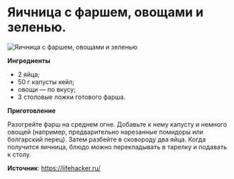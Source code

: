 # Яичница с фаршем, овощами и зеленью.

![Яичница с фаршем, овощами и зеленью](/images/Kulinar/Second/eggs-farsh-veg.jpg 'Яичница с фаршем, овощами и зеленью')

**Ингредиенты**

- 2 яйца;
- 50 г капусты кейл;
- овощи — по вкусу;
- 3 столовые ложки готового фарша.

**Приготовление**

Разогрейте фарш на среднем огне. Добавьте к нему капусту и немного овощей (например, предварительно нарезанные помидоры или болгарский перец). Затем разбейте в сковороду два яйца. Когда получится яичница, блюдо можно перекладывать в тарелку и подавать к столу.

**Источник**: https://lifehacker.ru/
